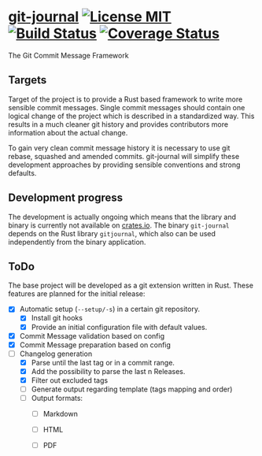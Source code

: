 # [git-journal](https://saschagrunert.github.io/git-journal) [![License MIT](https://img.shields.io/badge/license-MIT-blue.svg)](https://github.com/saschagrunert/git-journal/blob/master/LICENSE) [![Build Status](https://travis-ci.org/saschagrunert/git-journal.svg?branch=master)](https://travis-ci.org/saschagrunert/git-journal)  [![Coverage Status](https://coveralls.io/repos/github/saschagrunert/git-journal/badge.svg?branch=master)](https://coveralls.io/github/saschagrunert/git-journal?branch=master)
The Git Commit Message Framework

## Targets
Target of the project is to provide a Rust based framework to write more sensible commit messages. Single commit
messages should contain one logical change of the project which is described in a standardized way. This results in a
much cleaner git history and provides contributors more information about the actual change.

To gain very clean commit message history it is necessary to use git rebase, squashed and amended commits. git-journal
will simplify these development approaches by providing sensible conventions and strong defaults.

## Development progress
The development is actually ongoing which means that the library and binary is currently not available on
[crates.io](http://crates.io). The binary `git-journal` depends on the Rust library `gitjournal`, which also can be used
independently from the binary application.

## ToDo
The base project will be developed as a git extension written in Rust. These features are planned for the initial
release:

* [x] Automatic setup (`--setup/-s`) in a certain git repository.
    * [x] Install git hooks
    * [x] Provide an initial configuration file with default values.
* [x] Commit Message validation based on config
* [x] Commit Message preparation based on config
* [ ] Changelog generation
    * [x] Parse until the last tag or in a commit range.
    * [x] Add the possibility to parse the last n Releases.
    * [x] Filter out excluded tags
    * [ ] Generate output regarding template (tags mapping and order)
    * [ ] Output formats:
        * [ ] Markdown
        * [ ] HTML
        * [ ] PDF

